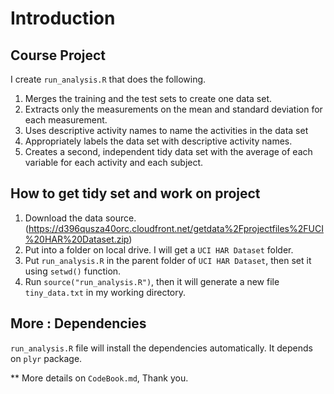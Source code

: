 # Introduction

## Course Project

I create ```run_analysis.R``` that does the following.

1. Merges the training and the test sets to create one data set.
2. Extracts only the measurements on the mean and standard deviation for each measurement.
3. Uses descriptive activity names to name the activities in the data set
4. Appropriately labels the data set with descriptive activity names.
5. Creates a second, independent tidy data set with the average of each variable for each activity and each subject.

## How to get tidy set and work on project

1. Download the data source. (https://d396qusza40orc.cloudfront.net/getdata%2Fprojectfiles%2FUCI%20HAR%20Dataset.zip)
2. Put into a folder on local drive. I will get a ```UCI HAR Dataset``` folder.
3. Put ```run_analysis.R``` in the parent folder of ```UCI HAR Dataset```, then set it using ```setwd()``` function.
4. Run ```source("run_analysis.R")```, then it will generate a new file ```tiny_data.txt``` in my working directory.

## More : Dependencies

```run_analysis.R``` file will install the dependencies automatically. It depends on ```plyr``` package. 

** More details on ```CodeBook.md```, Thank you.

